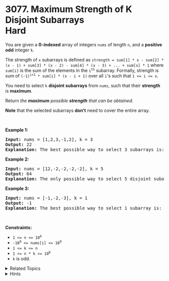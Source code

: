 # 3077. Maximum Strength of K Disjoint Subarrays<br> Hard

<p>You are given a <strong>0-indexed</strong> array of integers <code>nums</code> of length <code>n</code>, and a <strong>positive</strong> <strong>odd</strong> integer <code>k</code>.</p>

<p>The strength of <code>x</code> subarrays is defined as <code>strength = sum[1] * x - sum[2] * (x - 1) + sum[3] * (x - 2) - sum[4] * (x - 3) + ... + sum[x] * 1</code> where <code>sum[i]</code> is the sum of the elements in the <code>i<sup>th</sup></code> subarray. Formally, strength is sum of <code>(-1)<sup>i+1</sup> * sum[i] * (x - i + 1)</code> over all <code>i</code>&#39;s such that <code>1 &lt;= i &lt;= x</code>.</p>

<p>You need to select <code>k</code> <strong>disjoint <span data-keyword="subarray-nonempty">subarrays</span></strong> from <code>nums</code>, such that their <strong>strength</strong> is <strong>maximum</strong>.</p>

<p>Return <em>the <strong>maximum</strong> possible <strong>strength</strong> that can be obtained</em>.</p>

<p><strong>Note</strong> that the selected subarrays <strong>don&#39;t</strong> need to cover the entire array.</p>

<p>&nbsp;</p>
<p><strong class="example">Example 1:</strong></p>

<pre>
<strong>Input:</strong> nums = [1,2,3,-1,2], k = 3
<strong>Output:</strong> 22
<strong>Explanation:</strong> The best possible way to select 3 subarrays is: nums[0..2], nums[3..3], and nums[4..4]. The strength is (1 + 2 + 3) * 3 - (-1) * 2 + 2 * 1 = 22.
</pre>

<p><strong class="example">Example 2:</strong></p>

<pre>
<strong>Input:</strong> nums = [12,-2,-2,-2,-2], k = 5
<strong>Output:</strong> 64
<strong>Explanation:</strong> The only possible way to select 5 disjoint subarrays is: nums[0..0], nums[1..1], nums[2..2], nums[3..3], and nums[4..4]. The strength is 12 * 5 - (-2) * 4 + (-2) * 3 - (-2) * 2 + (-2) * 1 = 64.
</pre>

<p><strong class="example">Example 3:</strong></p>

<pre>
<strong>Input:</strong> nums = [-1,-2,-3], k = 1
<strong>Output:</strong> -1
<strong>Explanation:</strong> The best possible way to select 1 subarray is: nums[0..0]. The strength is -1.
</pre>

<p>&nbsp;</p>
<p><strong>Constraints:</strong></p>

<ul>
	<li><code>1 &lt;= n &lt;= 10<sup>4</sup></code></li>
	<li><code>-10<sup>9</sup> &lt;= nums[i] &lt;= 10<sup>9</sup></code></li>
	<li><code>1 &lt;= k &lt;= n</code></li>
	<li><code>1 &lt;= n * k &lt;= 10<sup>6</sup></code></li>
	<li><code>k</code> is odd.</li>
</ul>


<details>
<summary> Related Topics </summary>

-	`Array`
-	`Dynamic Programming`
-	`Prefix Sum`
</details>


<details>
<summary> Hints </summary>
Hint 1
<details>Let <code>dp[i][j][x == 0/1]</code> be the maximum strength to select <code>j</code> disjoint subarrays from the original array’s suffix (<code>nums[i..(n - 1)]</code>), x denotes whether we select the element or not.</details>
Hint 2
<details>Initially <code>dp[n][0][0] == 0</code>.</details>
Hint 3
<details>We have 
<code>dp[i][j][1] = nums[i] * get(j) + max(dp[i + 1][j - 1][0], dp[i + 1][j][1])</code> where <code>get(j) = j</code> if <code>j</code> is odd, otherwise <code>-j</code>.</details>
Hint 4
<details>We can select <code>nums[i]</code> as a separate subarray or select at least <code>nums[i]</code> and <code>nums[i + 1]</code> as the first subarray.
<code>dp[i][j][0] = max(dp[i + 1][j][0], dp[i][j][1])</code>.</details>
Hint 5
<details>The answer is <code>dp[0][k][0]</code>.</details>
</details>